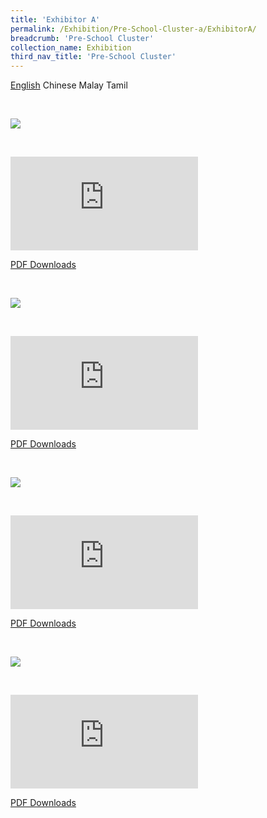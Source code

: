 ```yaml
---
title: 'Exhibitor A'
permalink: /Exhibition/Pre-School-Cluster-a/ExhibitorA/
breadcrumb: 'Pre-School Cluster'
collection_name: Exhibition
third_nav_title: 'Pre-School Cluster'
---
```


<div>
<div class="tab">
  <p style="text-align:center;">
  <a href="#Exh-Eng"><div style="display:inline-block;" class="btnClass">English</div></a>
  <a href="#Exh-Chinese"><div style="display:inline-block;" class="btnClass">Chinese</div></a>
  <a href="#Exh-Malay"><div style="display:inline-block;" class="btnClass">Malay</div></a>
  <a href="#Exh-Tamil"><div style="display:inline-block;" class="btnClass">Tamil</div></a></p>
  
<div id="Exh-Eng"><br/>
<p><img src="/images/ExhibitorEnglish-template.jpg"></p><br/>
<p class="video-container">
<iframe src="https://www.youtube.com/embed/d6fmLlW8eoE" frameborder="0" allow="accelerometer; autoplay; encrypted-media; gyroscope;    picture-in-picture" allowfullscreen></iframe></p>
<p><a href="/Exhibition/Website-exhibitor-template-pdf.pdf" download>PDF Downloads</a></p>
</div>
  
<div id="Exh-Chinese"><br/>
<p><img src="/images/exhibitorchinese-template.jpg" ></p><br/>
<p class="video-container">
<iframe src="https://www.youtube.com/embed/d6fmLlW8eoE" frameborder="0" allow="accelerometer; autoplay; encrypted-media; gyroscope;    picture-in-picture" allowfullscreen></iframe></p>
<p><a href="/Exhibition/Website-exhibitor-template-pdf.pdf" download>PDF Downloads</a></p>
</div>
 
 <div id="Exh-Malay"><br/>
  <p><img src="/images/ExhibitorMalay-template.jpg" ></p><br/>
  <p class="video-container">
<iframe src="https://www.youtube.com/embed/d6fmLlW8eoE" frameborder="0" allow="accelerometer; autoplay; encrypted-media; gyroscope;    picture-in-picture" allowfullscreen></iframe></p>
<p><a href="/Exhibition/Website-exhibitor-template-pdf.pdf" download>PDF Downloads</a></p>
</div>
 
 <div id="Exh-Tamil"><br/>
<p><img src="/images/ExhibitorTamil-template.jpg" ></p><br/>
<p class="video-container">
<iframe src="https://www.youtube.com/embed/d6fmLlW8eoE" frameborder="0" allow="accelerometer; autoplay; encrypted-media; gyroscope;    picture-in-picture" allowfullscreen></iframe></p>
<p><a href="/Exhibition/Website-exhibitor-template-pdf.pdf" download>PDF Downloads</a></p>
 </div>
 
</div>
</div>
